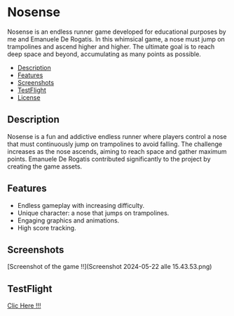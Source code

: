 # Nosense

Nosense is an endless runner game developed for educational purposes by me and Emanuele De Rogatis. In this whimsical game, a nose must jump on trampolines and ascend higher and higher. The ultimate goal is to reach deep space and beyond, accumulating as many points as possible.


- [Description](#description)
- [Features](#features)
- [Screenshots](#screenshots)
- [TestFlight](#testflight)
- [License](#license)

## Description

Nosense is a fun and addictive endless runner where players control a nose that must continuously jump on trampolines to avoid falling. The challenge increases as the nose ascends, aiming to reach space and gather maximum points. Emanuele De Rogatis contributed significantly to the project by creating the game assets.

## Features

- Endless gameplay with increasing difficulty.
- Unique character: a nose that jumps on trampolines.
- Engaging graphics and animations.
- High score tracking.

## Screenshots

[Screenshot of the game !!](Screenshot 2024-05-22 alle 15.43.53.png)

## TestFlight

[Clic Here !!!](https://testflight.apple.com/join/rqMslbnZ)
